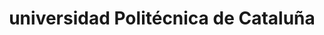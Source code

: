 ---
title: "universidad Politécnica de Cataluña"
external_link: "https://www.upc.edu/es/portalcovid19"
type: "cataluña"
img: "./images/universidades/universidad_politecnica_de_cataluña.png"
file_title: "Acuerdo Adaptación Enseñanza"
file_link: "https://govern.upc.edu/ca/consell-de-govern/consell-de-govern/sessio-04-2020-del-consell-de-govern/aprovacio-de-la-fase-de-represa-del-pla-de-desconfinament/aprovacio-de-la-fase-de-represa-del-pla-de-desconfinament/@@display-file/visiblefile/Etapa_Represa_Mesures_actuaci%C3%B3_CG20200702%20mod%20CG.</a><i class='fas fa-external-link-alt'></i>"

---
